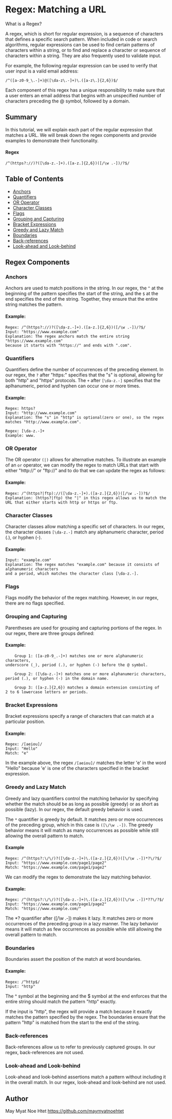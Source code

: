 # Regex: Matching a URL 

What is a Regex?

A regex, which is short for regular expression, is a sequence of characters that defines a specific search pattern. When included in code or search algorithms, regular expressions can be used to find certain patterns of characters within a string, or to find and replace a character or sequence of characters within a string. They are also frequently used to validate input.

For example, the following regular expression can be used to verify that user input is a valid email address:

```
/^([a-z0-9_\.-]+)@([\da-z\.-]+)\.([a-z\.]{2,6})$/
```

Each component of this regex has a unique responsibility to make sure that a user enters an email address that begins with an unspecified number of characters preceding the @ symbol, followed by a domain.

## Summary

In this tutorial, we will explain each part of the regular expression that matches a URL. We will break down the regex components and provide examples to demonstrate their functionality.

#### Regex
```
/^(https?://)?([\da-z.-]+).([a-z.]{2,6})([/\w .-])/?$/
```

## Table of Contents

- [Anchors](#anchors)
- [Quantifiers](#quantifiers)
- [OR Operator](#or-operator)
- [Character Classes](#character-classes)
- [Flags](#flags)
- [Grouping and Capturing](#grouping-and-capturing)
- [Bracket Expressions](#bracket-expressions)
- [Greedy and Lazy Match](#greedy-and-lazy-match)
- [Boundaries](#boundaries)
- [Back-references](#back-references)
- [Look-ahead and Look-behind](#look-ahead-and-look-behind)

## Regex Components

### Anchors

Anchors are used to match positions in the string. In our regex, the ```^``` at the beginning of the pattern specifies the start of the string, and the ```$``` at the end specifies the end of the string. Together, they ensure that the entire string matches the pattern.

#### Example:
```
Regex: /^(https?://)?([\da-z.-]+).([a-z.]{2,6})([/\w .-])/?$/
Input: "https://www.example.com"
Explanation: The regex anchors match the entire string "https://www.example.com"
because it starts with "https://" and ends with ".com".
```

### Quantifiers

Quantifiers define the number of occurrences of the preceding element. In our regex, the ```?``` after "https:" specifies that the "s" is optional, allowing for both "http" and "https" protocols. The ```+``` after ```[\da-z.-]``` specifies that the aplhanumeric, period and hyphen can occur one or more times.

#### Example:
```
Regex: https?
Input: "http://www.example.com"
Explanation: The "s" in "http" is optional(zero or one), so the regex matches "http://www.example.com".

Regex: [\da-z.-]+
Example: www.
```

### OR Operator

The OR operator ```(|)``` allows for alternative matches. To illustrate an example of an ```or``` operator, we can modify the regex to match URLs that start with either "http://" or "ftp://" and to do that we can update the regex as follows:

#### Example:
```
Regex: /^(https?|ftp)://([\da-z.-]+).([a-z.]{2,6})([/\w .-])?$/
Explanation: (https?|ftp) the "|" in this regex allows us to match the URL that either starts with http or https or ftp.
```

### Character Classes

Character classes allow matching a specific set of characters. In our regex, the character classes ```[\da-z.-]``` match any alphanumeric character, period (.), or hyphen (-).

#### Example:
```
Input: "example.com"
Explanation: The regex matches "example.com" because it consists of alphanumeric characters
and a period, which matches the character class [\da-z.-].
```

### Flags

Flags modify the behavior of the regex matching. However, in our regex, there are no flags specified.

### Grouping and Capturing

Parentheses are used for grouping and capturing portions of the regex. In our regex, there are three groups defined:

#### Example:
```
    Group 1: ([a-z0-9_.-]+) matches one or more alphanumeric characters,
underscore (_), period (.), or hyphen (-) before the @ symbol.

    Group 2: ([\da-z.-]+) matches one or more alphanumeric characters,
period (.), or hyphen (-) in the domain name.

    Group 3: ([a-z.]{2,6}) matches a domain extension consisting of
2 to 6 lowercase letters or periods.
```

### Bracket Expressions

Bracket expressions specify a range of characters that can match at a particular position.

#### Example:
```
Regex: /[aeiou]/
Input: "Hello"
Match: "e"
```
In the example above, the regex ```/[aeiou]/``` matches the letter 'e' in the word "Hello" because 'e' is one of the characters specified in the bracket expression.

### Greedy and Lazy Match

Greedy and lazy quantifiers control the matching behavior by specifying whether the match should be as long as possible (greedy) or as short as possible (lazy). In our regex, the default greedy behavior is used.

The ```*``` quantifier is greedy by default. It matches zero or more occurrences of the preceding group, which in this case is ```([\/\w .-])```. The greedy behavior means it will match as many occurrences as possible while still allowing the overall pattern to match.

#### Example
```
Regex: /^(https?:\/\/)?([\da-z.-]+)\.([a-z.]{2,6})([\/\w .-])*?\/?$/
Input: "https://www.example.com/page1/page2"
Match: "https://www.example.com/page1/page2"
```

We can modify the regex to demonstrate the lazy matching behavior.

#### Example:
```
Regex: /^(https?:\/\/)?([\da-z.-]+)\.([a-z.]{2,6})([\/\w .-])*??\/?$/
Input: "https://www.example.com/page1/page2"
Match: "https://www.example.com/"
```

The *? quantifier after ([\/\w .-]) makes it lazy. It matches zero or more occurrences of the preceding group in a lazy manner. The lazy behavior means it will match as few occurrences as possible while still allowing the overall pattern to match.

### Boundaries

Boundaries assert the position of the match at word boundaries.

#### Example: 
```
Regex: /^http$/
Input: "http"
```

The ^ symbol at the beginning and the $ symbol at the end enforces that the entire string should match the pattern "http" exactly.

If the input is "http", the regex will provide a match because it exactly matches the pattern specified by the regex. The boundaries ensure that the pattern "http" is matched from the start to the end of the string.

### Back-references

Back-references allow us to refer to previously captured groups. In our regex, back-references are not used.

### Look-ahead and Look-behind

Look-ahead and look-behind assertions match a pattern without including it in the overall match. In our regex, look-ahead and look-behind are not used.

## Author

May Myat Noe Htet
https://github.com/maymyatnoehtet
